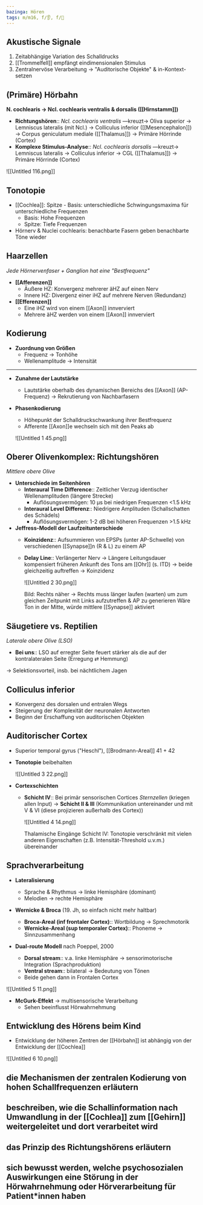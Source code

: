```yaml
---
bazinga: Hören
tags: m/m16, f/👂, f/🧠
---
```

## Akustische Signale

1. Zeitabhängige Variation des Schalldrucks
2. [[Trommelfell]] empfängt eindimensionalen Stimulus
3. Zentralnervöse Verarbeitung → "Auditorische Objekte" & in-Kontext-setzen

## (Primäre) Hörbahn

**N. cochlearis → Ncl. cochlearis ventralis & dorsalis ([[Hirnstamm]])**

- **Richtungshören**:: *Ncl. cochlearis ventralis* —kreuzt→ Oliva superior → Lemniscus lateralis (mit Ncl.) → Colliculus inferior ([[Mesencephalon]]) → Corpus geniculatum mediale ([[Thalamus]]) → Primäre Hörrinde (Cortex)
- **Komplexe Stimulus-Analyse**:: *Ncl. cochlearis dorsalis* —kreuzt→ Lemniscus lateralis → Colliculus inferior → CGL ([[Thalamus]]) → Primäre Hörrinde (Cortex)

![[Untitled 116.png]]

## Tonotopie

- [[Cochlea]]: Spitze - Basis: unterschiedliche Schwingungsmaxima für unterschiedliche Frequenzen
    - Basis: Hohe Frequenzen
    - Spitze: Tiefe Frequenzen
- Hörnerv & Nuclei cochlearis: benachbarte Fasern geben benachbarte Töne wieder

## Haarzellen

*Jede Hörnervenfaser + Ganglion hat eine "Bestfrequenz"*

- **[[Afferenzen]]**
    - Äußere HZ: Konvergenz mehrerer äHZ auf einen Nerv
    - Innere HZ: Divergenz einer iHZ auf mehrere Nerven (Redundanz)
- **[[Efferenzen]]**
    - Eine iHZ wird von einem [[Axon]] innverviert
    - Mehrere äHZ werden von einem [[Axon]] innverviert

## Kodierung

- **Zuordnung von Größen**
    - Frequenz → Tonhöhe
    - Wellenamplitude → Intensität


---

- **Zunahme der Lautstärke**
    - Lautstärke oberhalb des dynamischen Bereichs des [[Axon]] (AP-Frequenz) → Rekrutierung von Nachbarfasern
- **Phasenkodierung**
    - Höhepunkt der Schalldruckschwankung ihrer Bestfrequenz
    - Afferente [[Axon]]e wechseln sich mit den Peaks ab

    ![[Untitled 1 45.png]]

## Oberer Olivenkomplex: Richtungshören

*Mittlere obere Olive*

- **Unterschiede im Seitenhören**
    - **Interaural Time Difference**:: Zeitlicher Verzug identischer Wellenamplituden (längere Strecke)
        - Auflösungsvermögen: 10 μs bei niedrigen Frequenzen <1.5 kHz
    - **Interaural Level Differenz**:: Niedrigere Amplituden (Schallschatten des Schädels)
        - Auflösungsvermögen: 1-2 dB bei höheren Frequenzen >1.5 kHz
- **Jeffress-Modell der Laufzeitunterschiede**
    - **Koinzidenz**:: Aufsummieren von EPSPs (unter AP-Schwelle) von verschiedenen [[Synapse]]n (R & L) zu einem AP
    - **Delay Line**:: Verlängerter Nerv → Längere Leitungsdauer kompensiert früheren Ankunft des Tons am [[Ohr]] (s. ITD) → beide gleichzeitig auftreffen → Koinzidenz

        ![[Untitled 2 30.png]]

        Bild: Rechts näher → Rechts muss länger laufen (warten) um zum gleichen Zeitpunkt mit Links aufzutreffen & AP zu generieren
        Wäre Ton in der Mitte, würde mittlere [[Synapse]] aktiviert

## Säugetiere vs. Reptilien

*Laterale obere Olive (LSO)*

- **Bei uns**:: LSO auf erregter Seite feuert stärker als die auf der kontralateralen Seite (Erregung ⇄ Hemmung)

→ Selektionsvorteil, insb. bei nächtlichem Jagen

## Colliculus inferior

- Konvergenz des dorsalen und entralen Wegs
- Steigerung der Komplexität der neuronalen Antworten
- Beginn der Erschaffung von auditorischen Objekten

## Auditorischer Cortex

- Superior temporal gyrus ("Heschl"), [[Brodmann-Areal]] 41 + 42
- **Tonotopie** beibehalten

    ![[Untitled 3 22.png]]

- **Cortexschichten**
    - **Schicht IV**:: Bei primär sensorischen Cortices *Sternzellen* (kriegen allen Input) → **Schicht II & III** (Kommunikation untereinander und mit V & VI (diese projizieren außerhalb des Cortex))

        ![[Untitled 4 14.png]]

        Thalamische Eingänge Schicht IV:
        Tonotopie verschränkt mit vielen anderen Eigenschaften (z.B. Intensität-Threshold u.v.m.) übereinander

## Sprachverarbeitung

- **Lateralisierung**
    - Sprache & Rhythmus → linke Hemisphäre (dominant)
    - Melodien → rechte Hemisphäre
- **Wernicke & Broca** (19. Jh, so einfach nicht mehr haltbar)
    - **Broca-Areal (inf frontaler Cortex)**:: Wortbildung → Sprechmotorik
    - **Wernicke-Areal (sup temporaler Cortex)**:: Phoneme → Sinnzusammenhang

- **Dual-route Modell** nach Poeppel, 2000
    - **Dorsal stream**:: v.a. linke Hemisphäre → sensorimotorische Integration (Sprachproduktion)
    - **Ventral stream**:: bilateral → Bedeutung von Tönen
    - Beide gehen dann in Frontalen Cortex

![[Untitled 5 11.png]]

- **McGurk-Effekt** → multisensorische Verarbeitung
    - Sehen beeinflusst Hörwahrnehmung

## Entwicklung des Hörens beim Kind

- Entwicklung der höheren Zentren der [[Hörbahn]] ist abhängig von der Entwicklung der [[Cochlea]]

![[Untitled 6 10.png]]

## die Mechanismen der zentralen Kodierung von hohen Schallfrequenzen erläutern

## beschreiben, wie die Schallinformation nach Umwandlung in der [[Cochlea]] zum [[Gehirn]] weitergeleitet und dort verarbeitet wird

## das Prinzip des Richtungshörens erläutern

## sich bewusst werden, welche psychosozialen Auswirkungen eine Störung in der Hörwahrnehmung oder Hörverarbeitung für Patient*innen haben

